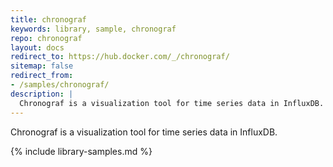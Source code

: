 ```yaml
---
title: chronograf
keywords: library, sample, chronograf
repo: chronograf
layout: docs
redirect_to: https://hub.docker.com/_/chronograf/
sitemap: false
redirect_from:
- /samples/chronograf/
description: |
  Chronograf is a visualization tool for time series data in InfluxDB.
---
```


Chronograf is a visualization tool for time series data in InfluxDB.


{% include library-samples.md %}

